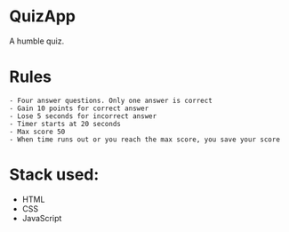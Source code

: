# QuizApp

A humble quiz.

# Rules

    - Four answer questions. Only one answer is correct
    - Gain 10 points for correct answer
    - Lose 5 seconds for incorrect answer
    - Timer starts at 20 seconds
    - Max score 50
    - When time runs out or you reach the max score, you save your score


# Stack used: 

- HTML
- CSS 
- JavaScript